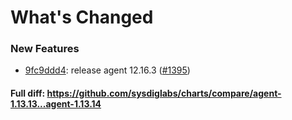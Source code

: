 # What's Changed

### New Features
- [9fc9ddd4](https://github.com/sysdiglabs/charts/commit/9fc9ddd48e6cb2c3ea334bfc10048ffc15646fd2): release agent 12.16.3 ([#1395](https://github.com/sysdiglabs/charts/issues/1395))
#### Full diff: https://github.com/sysdiglabs/charts/compare/agent-1.13.13...agent-1.13.14
